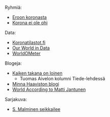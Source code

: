 Ryhmiä:
* [Eroon koronasta](https://www.eroonkoronasta.fi/)
* [Korona ei ole ohi](https://www.koronaeioleohi.com/)

Data:
* [Koronatilastot.fi](https://www.koronatilastot.fi/)
* [Our World in Data](https://ourworldindata.org/coronavirus)
* [WorldOMeter](https://www.worldometers.info/coronavirus/)

Blogeja:
* [Kaiken takana on loinen](https://www.tiede.fi/blogit/kaiken-takana-loinen/)
  * Tuomas Aivelon kolumni Tiede-lehdessä
* [Minna Haaviston blogi](https://www.minnahaavisto.fi/blogi-ver2/)
* [World According to Matti Jantunen](https://worldaccordingtomatti.blog/)

Sarjakuva:
* [S. Malminen seikkailee](https://malminen.blogspot.com/2022/06/s-malminen-seikkailee-562022.html)
